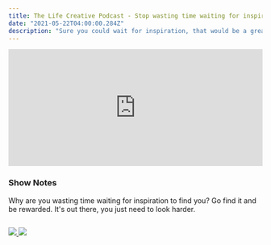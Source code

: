 ```yaml
---
title: The Life Creative Podcast - Stop wasting time waiting for inspiration to find you
date: "2021-05-22T04:00:00.284Z"
description: "Sure you could wait for inspiration, that would be a great way to waste your time. Or you can go find it."
---
```


<iframe src="https://open.spotify.com/embed/episode/7ADFKP2JcVTCqBjNlghchv" width="100%" height="232" frameborder="0" allowtransparency="true" allow="encrypted-media"></iframe>

### Show Notes

Why are you wasting time waiting for inspiration to find you? Go find it and be rewarded. It's out there, you just need to look harder.

<div class="podcastSubscribeButton">
<a href="https://anchor.fm/peter-witham">
<img src="/images/subscribe-to-podcast.png" style="margin: auto;"/>
</a>
<a href="https://www.buymeacoffee.com/pwcom">
<img src="/images/buy-me-a-coffee.png" style="margin: auto; padding-top: 1em;"/>
</a>
</div>
